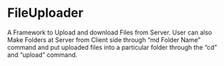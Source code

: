 # FileUploader

A Framework to Upload and download Files from Server. User can also Make Folders at Server from Client side through “md Folder Name” command and put uploaded files into a particular folder through the “cd” and “upload” command.

